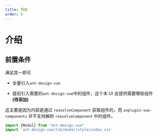 ```yaml
---
title: 导航
order: 0
---
```


# 介绍

## 前置条件

满足其一即可

-   全量引入`ant-design-vue`

-   提前引入需要的`ant-design-vue`中的组件，这个本 UI 会提供需要哪些组件 **(待添加)**


这主要是因为内部是通过 `reasolveComponent` 获取组件的，而 `unplugin-vue-components` 并不支持解析 `reasolveComponent` 中的组件。

```js
import {Modal} from "ant-design-vue"
import 'ant-design-vue/lib/modal/style/index.css'
```